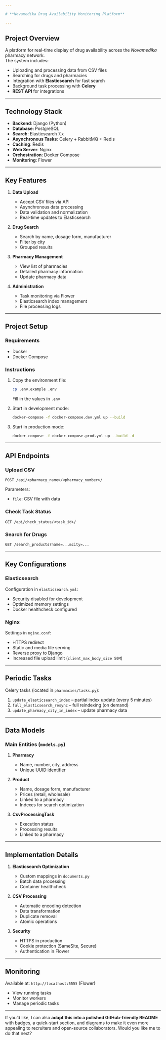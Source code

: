 ```yaml
---

# **Novamedika Drug Availability Monitoring Platform**

---
```


## **Project Overview**
A platform for real-time display of drug availability across the *Novamedika* pharmacy network.  
The system includes:
- Uploading and processing data from CSV files  
- Searching for drugs and pharmacies  
- Integration with **Elasticsearch** for fast search  
- Background task processing with **Celery**  
- **REST API** for integrations  

---

## **Technology Stack**
- **Backend**: Django (Python)  
- **Database**: PostgreSQL  
- **Search**: Elasticsearch 7.x  
- **Asynchronous Tasks**: Celery + RabbitMQ + Redis  
- **Caching**: Redis  
- **Web Server**: Nginx  
- **Orchestration**: Docker Compose  
- **Monitoring**: Flower  

---

## **Key Features**

1. **Data Upload**
   - Accept CSV files via API  
   - Asynchronous data processing  
   - Data validation and normalization  
   - Real-time updates to Elasticsearch  

2. **Drug Search**
   - Search by name, dosage form, manufacturer  
   - Filter by city  
   - Grouped results  

3. **Pharmacy Management**
   - View list of pharmacies  
   - Detailed pharmacy information  
   - Update pharmacy data  

4. **Administration**
   - Task monitoring via Flower  
   - Elasticsearch index management  
   - File processing logs  

---

## **Project Setup**

### **Requirements**
- Docker  
- Docker Compose  

### **Instructions**
1. Copy the environment file:  
   ```bash
   cp .env.example .env
   ```
   Fill in the values in `.env`

2. Start in development mode:  
   ```bash
   docker-compose -f docker-compose.dev.yml up --build
   ```

3. Start in production mode:  
   ```bash
   docker-compose -f docker-compose.prod.yml up --build -d
   ```

---

## **API Endpoints**

### Upload CSV
```
POST /api/<pharmacy_name>/<pharmacy_number>/
```
Parameters:
- `file`: CSV file with data

### Check Task Status
```
GET /api/check_status/<task_id>/
```

### Search for Drugs
```
GET /search_products?name=...&city=...
```

---

## **Key Configurations**

### Elasticsearch
Configuration in `elasticsearch.yml`:
- Security disabled for development  
- Optimized memory settings  
- Docker healthcheck configured  

### Nginx
Settings in `nginx.conf`:
- HTTPS redirect  
- Static and media file serving  
- Reverse proxy to Django  
- Increased file upload limit (`client_max_body_size 50M`)  

---

## **Periodic Tasks**

Celery tasks (located in `pharmacies/tasks.py`):
1. `update_elasticsearch_index` – partial index update (every 5 minutes)  
2. `full_elasticsearch_resync` – full reindexing (on demand)  
3. `update_pharmacy_city_in_index` – update pharmacy data  

---

## **Data Models**

### Main Entities (`models.py`)
1. **Pharmacy**
   - Name, number, city, address  
   - Unique UUID identifier  

2. **Product**
   - Name, dosage form, manufacturer  
   - Prices (retail, wholesale)  
   - Linked to a pharmacy  
   - Indexes for search optimization  

3. **CsvProcessingTask**
   - Execution status  
   - Processing results  
   - Linked to a pharmacy  

---

## **Implementation Details**

1. **Elasticsearch Optimization**
   - Custom mappings in `documents.py`  
   - Batch data processing  
   - Container healthcheck  

2. **CSV Processing**
   - Automatic encoding detection  
   - Data transformation  
   - Duplicate removal  
   - Atomic operations  

3. **Security**
   - HTTPS in production  
   - Cookie protection (SameSite, Secure)  
   - Authentication in Flower  

---

## **Monitoring**
Available at: `http://localhost:5555` (Flower)  
- View running tasks  
- Monitor workers  
- Manage periodic tasks  

---

If you’d like, I can also **adapt this into a polished GitHub-friendly README** with badges, a quick-start section, and diagrams to make it even more appealing to recruiters and open-source collaborators. Would you like me to do that next?